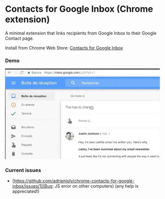 # Contacts for Google Inbox (Chrome extension)

A minimal extension that links recipients from Google Inbox to their Google Contact page.

Install from Chrome Web Store: [Contacts for Google Inbox](https://chrome.google.com/webstore/detail/contacts-for-google-inbox/onifklcfhbdjpkejffijcejbgoipcdmk)

### Demo

![contacts for google inbox on chrome demo gif animation](./docs/assets/contacts-for-google-inbox.gif)

### Current issues

- [https://github.com/adrienjoly/chrome-contacts-for-google-inbox/issues/1](Bug: JS error on other computers) (any help is appreciated!)
